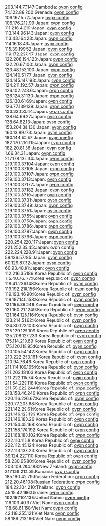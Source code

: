 203.144.77.147:Cambodia: [ovpn config](vpn/203_144_77_147.ovpn)  
74.122.88.200:Grenada: [ovpn config](vpn/74_122_88_200.ovpn)  
106.167.5.72:Japan: [ovpn config](vpn/106_167_5_72.ovpn)  
106.176.212.99:Japan: [ovpn config](vpn/106_176_212_99.ovpn)  
111.216.4.219:Japan: [ovpn config](vpn/111_216_4_219.ovpn)  
113.144.96.143:Japan: [ovpn config](vpn/113_144_96_143.ovpn)  
113.43.164.23:Japan: [ovpn config](vpn/113_43_164_23.ovpn)  
114.16.18.46:Japan: [ovpn config](vpn/114_16_18_46.ovpn)  
115.39.199.52:Japan: [ovpn config](vpn/115_39_199_52.ovpn)  
119.172.237.47:Japan: [ovpn config](vpn/119_172_237_47.ovpn)  
122.208.194.123:Japan: [ovpn config](vpn/122_208_194_123.ovpn)  
122.20.67.100:Japan: [ovpn config](vpn/122_20_67_100.ovpn)  
123.48.153.100:Japan: [ovpn config](vpn/123_48_153_100.ovpn)  
124.140.51.77:Japan: [ovpn config](vpn/124_140_51_77.ovpn)  
124.145.147.193:Japan: [ovpn config](vpn/124_145_147_193.ovpn)  
124.211.192.57:Japan: [ovpn config](vpn/124_211_192_57.ovpn)  
126.102.243.6:Japan: [ovpn config](vpn/126_102_243_6.ovpn)  
126.124.31.130:Japan: [ovpn config](vpn/126_124_31_130.ovpn)  
126.130.61.69:Japan: [ovpn config](vpn/126_130_61_69.ovpn)  
126.77.139.139:Japan: [ovpn config](vpn/126_77_139_139.ovpn)  
133.32.153.44:Japan: [ovpn config](vpn/133_32_153_44.ovpn)  
138.64.69.27:Japan: [ovpn config](vpn/138_64_69_27.ovpn)  
138.64.82.13:Japan: [ovpn config](vpn/138_64_82_13.ovpn)  
153.204.38.130:Japan: [ovpn config](vpn/153_204_38_130.ovpn)  
160.13.89.173:Japan: [ovpn config](vpn/160_13_89_173.ovpn)  
180.144.52.57:Japan: [ovpn config](vpn/180_144_52_57.ovpn)  
182.170.251.115:Japan: [ovpn config](vpn/182_170_251_115.ovpn)  
182.20.81.36:Japan: [ovpn config](vpn/182_20_81_36.ovpn)  
1.66.34.31:Japan: [ovpn config](vpn/1_66_34_31.ovpn)  
217.178.135.34:Japan: [ovpn config](vpn/217_178_135_34.ovpn)  
219.100.37.104:Japan: [ovpn config](vpn/219_100_37_104.ovpn)  
219.100.37.105:Japan: [ovpn config](vpn/219_100_37_105.ovpn)  
219.100.37.107:Japan: [ovpn config](vpn/219_100_37_107.ovpn)  
219.100.37.13:Japan: [ovpn config](vpn/219_100_37_13.ovpn)  
219.100.37.177:Japan: [ovpn config](vpn/219_100_37_177.ovpn)  
219.100.37.182:Japan: [ovpn config](vpn/219_100_37_182.ovpn)  
219.100.37.19:Japan: [ovpn config](vpn/219_100_37_19.ovpn)  
219.100.37.31:Japan: [ovpn config](vpn/219_100_37_31.ovpn)  
219.100.37.49:Japan: [ovpn config](vpn/219_100_37_49.ovpn)  
219.100.37.51:Japan: [ovpn config](vpn/219_100_37_51.ovpn)  
219.100.37.55:Japan: [ovpn config](vpn/219_100_37_55.ovpn)  
219.100.37.58:Japan: [ovpn config](vpn/219_100_37_58.ovpn)  
219.100.37.86:Japan: [ovpn config](vpn/219_100_37_86.ovpn)  
219.100.37.87:Japan: [ovpn config](vpn/219_100_37_87.ovpn)  
219.100.37.96:Japan: [ovpn config](vpn/219_100_37_96.ovpn)  
220.254.220.117:Japan: [ovpn config](vpn/220_254_220_117.ovpn)  
221.252.35.45:Japan: [ovpn config](vpn/221_252_35_45.ovpn)  
222.224.228.91:Japan: [ovpn config](vpn/222_224_228_91.ovpn)  
59.136.57.185:Japan: [ovpn config](vpn/59_136_57_185.ovpn)  
60.129.87.32:Japan: [ovpn config](vpn/60_129_87_32.ovpn)  
60.93.48.81:Japan: [ovpn config](vpn/60_93_48_81.ovpn)  
112.216.35.186:Korea Republic of: [ovpn config](vpn/112_216_35_186.ovpn)  
115.40.76.177:Korea Republic of: [ovpn config](vpn/115_40_76_177.ovpn)  
118.41.236.148:Korea Republic of: [ovpn config](vpn/118_41_236_148.ovpn)  
119.192.218.156:Korea Republic of: [ovpn config](vpn/119_192_218_156.ovpn)  
119.193.46.90:Korea Republic of: [ovpn config](vpn/119_193_46_90.ovpn)  
119.197.140.158:Korea Republic of: [ovpn config](vpn/119_197_140_158.ovpn)  
121.155.86.248:Korea Republic of: [ovpn config](vpn/121_155_86_248.ovpn)  
121.160.217.249:Korea Republic of: [ovpn config](vpn/121_160_217_249.ovpn)  
121.164.128.116:Korea Republic of: [ovpn config](vpn/121_164_128_116.ovpn)  
123.214.51.62:Korea Republic of: [ovpn config](vpn/123_214_51_62.ovpn)  
124.80.123.103:Korea Republic of: [ovpn config](vpn/124_80_123_103.ovpn)  
125.129.129.109:Korea Republic of: [ovpn config](vpn/125_129_129_109.ovpn)  
125.208.127.233:Korea Republic of: [ovpn config](vpn/125_208_127_233.ovpn)  
175.114.210.69:Korea Republic of: [ovpn config](vpn/175_114_210_69.ovpn)  
175.120.118.95:Korea Republic of: [ovpn config](vpn/175_120_118_95.ovpn)  
210.105.54.142:Korea Republic of: [ovpn config](vpn/210_105_54_142.ovpn)  
210.222.253.161:Korea Republic of: [ovpn config](vpn/210_222_253_161.ovpn)  
210.94.76.46:Korea Republic of: [ovpn config](vpn/210_94_76_46.ovpn)  
211.114.109.165:Korea Republic of: [ovpn config](vpn/211_114_109_165.ovpn)  
211.203.18.103:Korea Republic of: [ovpn config](vpn/211_203_18_103.ovpn)  
211.222.115.74:Korea Republic of: [ovpn config](vpn/211_222_115_74.ovpn)  
211.54.229.118:Korea Republic of: [ovpn config](vpn/211_54_229_118.ovpn)  
211.55.222.244:Korea Republic of: [ovpn config](vpn/211_55_222_244.ovpn)  
218.158.46.249:Korea Republic of: [ovpn config](vpn/218_158_46_249.ovpn)  
220.116.226.67:Korea Republic of: [ovpn config](vpn/220_116_226_67.ovpn)  
220.77.208.68:Korea Republic of: [ovpn config](vpn/220_77_208_68.ovpn)  
221.142.29.61:Korea Republic of: [ovpn config](vpn/221_142_29_61.ovpn)  
221.146.125.133:Korea Republic of: [ovpn config](vpn/221_146_125_133.ovpn)  
221.146.180.26:Korea Republic of: [ovpn config](vpn/221_146_180_26.ovpn)  
221.154.45.168:Korea Republic of: [ovpn config](vpn/221_154_45_168.ovpn)  
221.158.170.192:Korea Republic of: [ovpn config](vpn/221_158_170_192.ovpn)  
221.168.180.102:Korea Republic of: [ovpn config](vpn/221_168_180_102.ovpn)  
222.110.115.8:Korea Republic of: [ovpn config](vpn/222_110_115_8.ovpn)  
222.112.45.124:Korea Republic of: [ovpn config](vpn/222_112_45_124.ovpn)  
222.113.133.23:Korea Republic of: [ovpn config](vpn/222_113_133_23.ovpn)  
39.124.227.110:Korea Republic of: [ovpn config](vpn/39_124_227_110.ovpn)  
58.230.65.80:Korea Republic of: [ovpn config](vpn/58_230_65_80.ovpn)  
203.109.204.188:New Zealand: [ovpn config](vpn/203_109_204_188.ovpn)  
217.138.212.58:Romania: [ovpn config](vpn/217_138_212_58.ovpn)  
185.190.42.79:Russian Federation: [ovpn config](vpn/185_190_42_79.ovpn)  
212.20.46.108:Russian Federation: [ovpn config](vpn/212_20_46_108.ovpn)  
184.22.104.210:Thailand: [ovpn config](vpn/184_22_104_210.ovpn)  
45.15.42.166:Ukraine: [ovpn config](vpn/45_15_42_166.ovpn)  
192.157.101.135:United States: [ovpn config](vpn/192_157_101_135.ovpn)  
116.103.40.37:Viet Nam: [ovpn config](vpn/116_103_40_37.ovpn)  
118.68.61.158:Viet Nam: [ovpn config](vpn/118_68_61_158.ovpn)  
42.118.255.121:Viet Nam: [ovpn config](vpn/42_118_255_121.ovpn)  
58.186.213.166:Viet Nam: [ovpn config](vpn/58_186_213_166.ovpn)  
